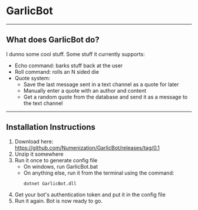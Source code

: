 # GarlicBot
---
## What does GarlicBot do?
I dunno some cool stuff.
Some stuff it currently supports:
- Echo command: barks stuff back at the user
- Roll command: rolls an N sided die
- Quote system:
  - Save the last message sent in a text channel as a quote for later
  - Manually enter a quote with an author and content
  - Get a random quote from the database and send it as a message to the text channel
---
## Installation Instructions
1. Download here: https://github.com/Numenization/GarlicBot/releases/tag/0.1
2. Unzip it somewhere
3. Run it once to generate config file
   - On windows, run GarlicBot.bat
   - On anything else, run it from the terminal using the command:
     ```
	 dotnet GarlicBot.dll
	 ```
4. Get your bot's authentication token and put it in the config file
5. Run it again. Bot is now ready to go.
